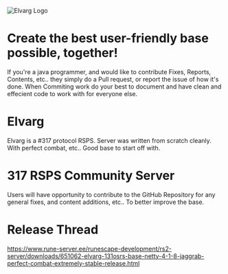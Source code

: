 ![Elvarg Logo](http://i68.tinypic.com/el430k.jpg "Elvarg Logo")

# Create the best user-friendly base possible, together!
If you're a java programmer, and would like to contribute Fixes, Reports, Contents, etc.. they simply do a Pull request, or report the issue of how it's done. When Commiting work do your best to document and have clean and effecient code to work with for everyone else.

# Elvarg
Elvarg is a #317 protocol RSPS. Server was written from scratch cleanly. With perfect combat, etc.. Good base to start off with.

# 317 RSPS Community Server
Users will have opportunity to contribute to the GitHub Repository for any general fixes, and content additions, etc.. To better improve the base.

# Release Thread
https://www.rune-server.ee/runescape-development/rs2-server/downloads/651062-elvarg-131osrs-base-netty-4-1-8-jaggrab-perfect-combat-extremely-stable-release.html

